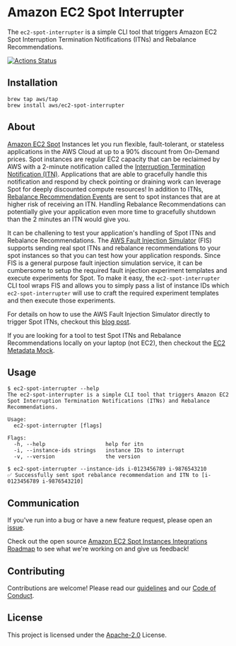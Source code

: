 # Amazon EC2 Spot Interrupter
The `ec2-spot-interrupter` is a simple CLI tool that triggers Amazon EC2 Spot Interruption Termination Notifications (ITNs) and Rebalance Recommendations.

[![Actions Status](https://github.com/aws/amazon-ec2-spot-interrupter/workflows/Go/badge.svg)](https://github.com/aws/amazon-ec2-spot-interrupter/actions)


## Installation

```
brew tap aws/tap
brew install aws/ec2-spot-interrupter
```

## About

[Amazon EC2 Spot](https://aws.amazon.com/ec2/spot/) Instances let you run flexible, fault-tolerant, or stateless applications in the AWS Cloud at up to a 90% discount from On-Demand prices. 
Spot instances are regular EC2 capacity that can be reclaimed by AWS with a 2-minute notification called the [Interruption Termination Notification (ITN)](https://docs.aws.amazon.com/AWSEC2/latest/UserGuide/spot-interruptions.html).
Applications that are able to gracefully handle this notification and respond by check pointing or draining work can leverage Spot for deeply discounted compute resources! In addition to ITNs, [Rebalance Recommendation Events](https://docs.aws.amazon.com/AWSEC2/latest/UserGuide/rebalance-recommendations.html) are sent to spot instances that are at higher risk of receiving an ITN. Handling Rebalance Recommendations can potentially give your application even more time to gracefully shutdown than the 2 minutes an ITN would give you.

It can be challening to test your application's handling of Spot ITNs and Rebalance Recommendations. The [AWS Fault Injection Simulator](https://aws.amazon.com/fis/) (FIS) supports sending real spot ITNs and rebalance recommendations to your spot instances so that you can test how your application responds. Since FIS is a general purpose fault injection simulation service, it can be cumbersome to setup the required fault injection experiment templates and execute experiments for Spot. To make it easy, the `ec2-spot-interrupter` CLI tool wraps FIS and allows you to simply pass a list of instance IDs which `ec2-spot-interrupter` will use to craft the required experiment templates and then execute those experiments.

For details on how to use the AWS Fault Injection Simulator directly to trigger Spot ITNs, checkout this [blog post](https://aws.amazon.com/blogs/compute/implementing-interruption-tolerance-in-amazon-ec2-spot-with-aws-fault-injection-simulator/).

If you are looking for a tool to test Spot ITNs and Rebalance Recommendations locally on your laptop (not EC2), then checkout the [EC2 Metadata Mock](https://github.com/aws/amazon-ec2-metadata-mock).

## Usage

```
$ ec2-spot-interrupter --help
The ec2-spot-interrupter is a simple CLI tool that triggers Amazon EC2 Spot Interruption Termination Notifications (ITNs) and Rebalance Recommendations.

Usage:
  ec2-spot-interrupter [flags]

Flags:
  -h, --help                   help for itn
  -i, --instance-ids strings   instance IDs to interrupt
  -v, --version                the version
```

```
$ ec2-spot-interrupter --instance-ids i-0123456789 i-9876543210
✅ Successfully sent spot rebalance recommendation and ITN to [i-0123456789 i-9876543210]
```

## Communication
If you've run into a bug or have a new feature request, please open an [issue](https://github.com/aws/amazon-ec2-spot-interrupter/issues/new).

Check out the open source [Amazon EC2 Spot Instances Integrations Roadmap](https://github.com/aws/ec2-spot-instances-integrations-roadmap) to see what we're working on and give us feedback! 

##  Contributing
Contributions are welcome! Please read our [guidelines](https://github.com/aws/amazon-ec2-spot-interrupter/blob/main/CONTRIBUTING.md) and our [Code of Conduct](https://github.com/aws/itn/blob/main/CODE_OF_CONDUCT.md).

## License
This project is licensed under the [Apache-2.0](LICENSE) License.
